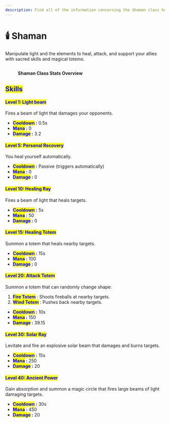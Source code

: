 ```yaml
---
description: Find all of the information concerning the Shaman class here.
---
```


# 🕯️ Shaman

Manipulate light and the elements to heal, attack, and support your allies with sacred skills and magical totems.

<figure><img src="../../.gitbook/assets/Capture d&#x27;écran 2024-12-03 124402.png" alt=""><figcaption><p><strong>Shaman Class Stats Overview</strong></p></figcaption></figure>

## <mark style="color:blue;">Skills</mark>

#### <mark style="color:blue;">**Level 1: Light beam**</mark> <a href="#niveau-1-faisceau-lumineux" id="niveau-1-faisceau-lumineux"></a>

Fires a beam of light that damages your opponents.

* <mark style="color:blue;">**Cooldown**</mark>**&#x20;:** 0.5s
* <mark style="color:blue;">**Mana**</mark>**&#x20;:** 0
* <mark style="color:blue;">**Damage**</mark>**&#x20;:** 3.2

#### <mark style="color:blue;">**Level 5: Personal Recovery**</mark> <a href="#niveau-5-recuperation-personnelle" id="niveau-5-recuperation-personnelle"></a>

You heal yourself automatically.

* <mark style="color:blue;">**Cooldown**</mark>**&#x20;:** Passive (triggers automatically)
* <mark style="color:blue;">**Mana**</mark>**&#x20;:** 0
* <mark style="color:blue;">**Damage**</mark>**&#x20;:** 0

#### <mark style="color:blue;">**Level 10: Healing Ray**</mark> <a href="#niveau-10-rayon-de-soin" id="niveau-10-rayon-de-soin"></a>

Fires a beam of light that heals targets.

* <mark style="color:blue;">**Cooldown**</mark>**&#x20;:** 5s
* <mark style="color:blue;">**Mana**</mark>**&#x20;:** 50
* <mark style="color:blue;">**Damage**</mark>**&#x20;:** 0

#### <mark style="color:blue;">**Level 15: Healing Totem**</mark> <a href="#niveau-15-totem-de-soin" id="niveau-15-totem-de-soin"></a>

Summon a totem that heals nearby targets.

* <mark style="color:blue;">**Cooldown**</mark>**&#x20;:** 15s
* <mark style="color:blue;">**Mana**</mark>**&#x20;:** 100
* <mark style="color:blue;">**Damage**</mark>**&#x20;:** 0

#### <mark style="color:blue;">**Level 20: Attack Totem**</mark> <a href="#niveau-20-totem-dattaque" id="niveau-20-totem-dattaque"></a>

Summon a totem that can randomly change shape:

1. <mark style="color:blue;">**Fire Totem**</mark> : Shoots fireballs at nearby targets.
2. <mark style="color:blue;">**Wind Totem**</mark> : Pushes back nearby targets.

* <mark style="color:blue;">**Cooldown**</mark>**&#x20;:** 10s
* <mark style="color:blue;">**Mana**</mark>**&#x20;:** 150
* <mark style="color:blue;">**Damage**</mark>**&#x20;:** 39.15

#### <mark style="color:blue;">**Level 30: Solar Ray**</mark> <a href="#niveau-30-rayon-solaire" id="niveau-30-rayon-solaire"></a>

Levitate and fire an explosive solar beam that damages and burns targets.

* <mark style="color:blue;">**Cooldown**</mark>**&#x20;:** 15s
* <mark style="color:blue;">**Mana**</mark>**&#x20;:** 250
* <mark style="color:blue;">**Damage**</mark>**&#x20;:** 20

#### <mark style="color:blue;">**Level 40: Ancient Power**</mark> <a href="#niveau-40-pouvoir-ancien" id="niveau-40-pouvoir-ancien"></a>

Gain absorption and summon a magic circle that fires large beams of light damaging targets.

* <mark style="color:blue;">**Cooldown**</mark>**&#x20;:** 30s
* <mark style="color:blue;">**Mana**</mark>**&#x20;:** 450
* <mark style="color:blue;">**Damage**</mark>**&#x20;:** 20
